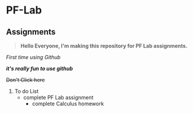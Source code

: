 # PF-Lab
## Assignments
> **Hello Everyone,
I'm making this repository for PF Lab assignments.**

*First time using Github*

***it's really fun to use github***

~~Don't Click here~~

1. To do List
    - complete PF Lab assignment
      - complete Calculus homework
